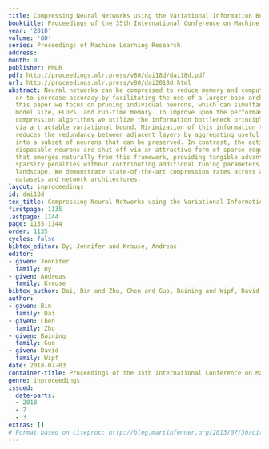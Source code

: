 ```yaml
---
title: Compressing Neural Networks using the Variational Information Bottleneck
booktitle: Proceedings of the 35th International Conference on Machine Learning
year: '2018'
volume: '80'
series: Proceedings of Machine Learning Research
address: 
month: 0
publisher: PMLR
pdf: http://proceedings.mlr.press/v80/dai18d/dai18d.pdf
url: http://proceedings.mlr.press/v80/dai2018d.html
abstract: Neural networks can be compressed to reduce memory and computational requirements,
  or to increase accuracy by facilitating the use of a larger base architecture. In
  this paper we focus on pruning individual neurons, which can simultaneously trim
  model size, FLOPs, and run-time memory. To improve upon the performance of existing
  compression algorithms we utilize the information bottleneck principle instantiated
  via a tractable variational bound. Minimization of this information theoretic bound
  reduces the redundancy between adjacent layers by aggregating useful information
  into a subset of neurons that can be preserved. In contrast, the activations of
  disposable neurons are shut off via an attractive form of sparse regularization
  that emerges naturally from this framework, providing tangible advantages over traditional
  sparsity penalties without contributing additional tuning parameters to the energy
  landscape. We demonstrate state-of-the-art compression rates across an array of
  datasets and network architectures.
layout: inproceedings
id: dai18d
tex_title: Compressing Neural Networks using the Variational Information Bottleneck
firstpage: 1135
lastpage: 1144
page: 1135-1144
order: 1135
cycles: false
bibtex_editor: Dy, Jennifer and Krause, Andreas
editor:
- given: Jennifer
  family: Dy
- given: Andreas
  family: Krause
bibtex_author: Dai, Bin and Zhu, Chen and Guo, Baining and Wipf, David
author:
- given: Bin
  family: Dai
- given: Chen
  family: Zhu
- given: Baining
  family: Guo
- given: David
  family: Wipf
date: 2018-07-03
container-title: Proceedings of the 35th International Conference on Machine Learning
genre: inproceedings
issued:
  date-parts:
  - 2018
  - 7
  - 3
extras: []
# Format based on citeproc: http://blog.martinfenner.org/2013/07/30/citeproc-yaml-for-bibliographies/
---
```

